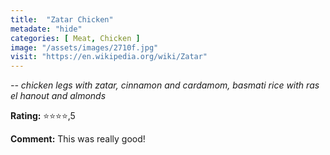 ```yaml
---
title:  "Zatar Chicken"
metadate: "hide"
categories: [ Meat, Chicken ]
image: "/assets/images/2710f.jpg"
visit: "https://en.wikipedia.org/wiki/Zatar"
---
```


_-- chicken legs with zatar, cinnamon and cardamom, basmati rice with ras el hanout and almonds_

**Rating:** ⭐️⭐️⭐️⭐️,5  
  
**Comment:** This was really good!
